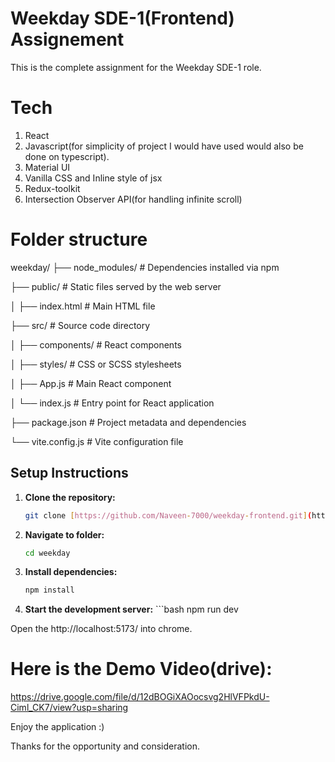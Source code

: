 # Weekday SDE-1(Frontend) Assignement

This is the complete assignment for the Weekday SDE-1 role.

# Tech
1. React
2. Javascript(for simplicity of project I would have used  would also be done on typescript).
3. Material UI
4. Vanilla CSS and Inline style of jsx
5. Redux-toolkit
6. Intersection Observer API(for handling infinite scroll)

# Folder structure 
weekday/
├── node_modules/ # Dependencies installed via npm

├── public/ # Static files served by the web server

│ ├── index.html # Main HTML file

├── src/ # Source code directory

│ ├── components/ # React components

│ ├── styles/ # CSS or SCSS stylesheets

│ ├── App.js # Main React component

│ └── index.js # Entry point for React application

├── package.json # Project metadata and dependencies

└── vite.config.js # Vite configuration file

## Setup Instructions

1. **Clone the repository:**
   ```bash
   git clone [https://github.com/Naveen-7000/weekday-frontend.git](https://github.com/Naveen-7000/weekday-frontend.git)

2. **Navigate to folder:**
    ```bash
    cd weekday

3.  **Install dependencies:**
    ```bash
    npm install
    
4.   **Start the development server:**
    ```bash
    npm run dev

Open the http://localhost:5173/ into chrome.


# Here is the Demo Video(drive):
https://drive.google.com/file/d/12dBOGiXAOocsvg2HlVFPkdU-Ciml_CK7/view?usp=sharing

Enjoy the application :) 

Thanks for the opportunity and consideration.
